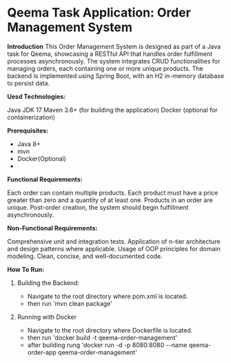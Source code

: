 # Qeema Task Application: Order Management System

**Introduction**
This Order Management System is designed as part of a Java task for Qeema, showcasing a RESTful API that handles order fulfillment processes asynchronously. The system integrates CRUD functionalities for managing orders, each containing one or more unique products. The backend is implemented using Spring Boot, with an H2 in-memory database to persist data.

**Uesd Technologies:**

Java JDK 17
Maven 3.6+ (for building the application)
Docker (optional for containerization)

**Prerequisites:**
- Java 8+
- mvn
- Docker(Optional)
- 
 **Functional Requirements:**

  Each order can contain multiple products.
  Each product must have a price greater than zero and a quantity of at least one.
  Products in an order are unique.
  Post-order creation, the system should begin fulfillment asynchronously.
  
**Non-Functional Requirements:**

  Comprehensive unit and integration tests.
  Application of n-tier architecture and design patterns where applicable.
  Usage of OOP principles for domain modeling.
  Clean, concise, and well-documented code.

**How To Run:**
1. Building the Backend: 
	- Navigate to the root directory where pom.xml is located.
	- then run 'mvn clean package'

2. Running with Docker
   - Navigate to the root directory where Dockerfile is located.
   - then run 'docker build -t qeema-order-management'
   - after building rung 'docker run -d -p 8080:8080 --name qeema-order-app qeema-order-management'

